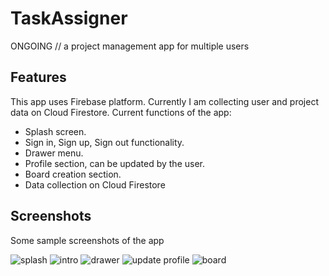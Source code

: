 # TaskAssigner

ONGOING // a project management app for multiple users

## Features

This app uses Firebase platform.
Currently I am collecting user and project data on Cloud Firestore. 
Current functions of the app:

- Splash screen.
- Sign in, Sign up, Sign out functionality.
- Drawer menu.
- Profile section, can be updated by the user.
- Board creation section.
- Data collection on Cloud Firestore
## Screenshots
Some sample screenshots of the app 

![splash](https://user-images.githubusercontent.com/101017069/203461881-65936f88-31b3-4812-94c0-54497e24a627.PNG)
![intro](https://user-images.githubusercontent.com/101017069/203461883-982c3d21-a0c5-447c-b55e-092926767423.PNG)
![drawer](https://user-images.githubusercontent.com/101017069/203461888-0b18b5da-7588-443d-918d-b19b8e561e8f.PNG)
![update profile](https://user-images.githubusercontent.com/101017069/203461889-907b4881-c0d9-42e7-9a49-61eb056807e0.PNG)
![board](https://user-images.githubusercontent.com/101017069/203461877-6f27d1a9-9427-485a-891b-686432915d89.PNG)
